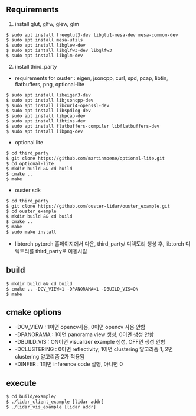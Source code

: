## Requirements

1. install glut, glfw, glew, glm
```
$ sudo apt install freeglut3-dev libglu1-mesa-dev mesa-common-dev
$ sudo apt install mesa-utils
$ sudo apt install libglew-dev
$ sudo apt isntall libglfw3-dev libglfw3
$ sudo apt install libglm-dev
```

2. install third_party
 - requirements for ouster : eigen, jsoncpp, curl, spd, pcap, libtin, flatbuffers, png, optional-lite
```
$ sudo apt install libeigen3-dev
$ sudo apt install libjsoncpp-dev
$ sudo apt install libcurl4-openssl-dev
$ sudo apt install libspdlog-dev
$ sudo apt install libpcap-dev
$ sudo apt install libtins-dev
$ sudo apt install flatbuffers-compiler libflatbuffers-dev
$ sudo apt install libpng-dev
```
 - optional lite
```
$ cd third_party
$ git clone https://github.com/martinmoene/optional-lite.git
$ cd optional-lite
$ mkdir build && cd build
$ cmake ..
$ make
```
 - ouster sdk 
```
$ cd third_party
$ git clone https://github.com/ouster-lidar/ouster_example.git
$ cd ouster_example
$ mkdir build && cd build
$ cmake ..
$ make
$ sudo make install
```
 - libtorch
pytorch 홈페이지에서 다운, third_party/ 디렉토리 생성 후, libtorch 디렉토리를 third_party로 이동시킴

## build
```
$ mkdir build && cd build
$ cmake .. -DCV_VIEW=1 -DPANORAMA=1 -DBUILD_VIS=ON
$ make
```

## cmake options
- -DCV_VIEW : 1이면 opencv사용, 0이면 opencv 사용 안함
- -DPANORAMA : 1이면 panorama view 생성, 0이면 생성 안함
- -DBUILD_VIS : ON이면 visualizer example 생성, OFF면 생성 안함
- -DCLUSTERING : 0이면 reflectivity, 1이면 clustering 알고리즘 1, 2면 clustering 알고리즘 2가 적용됨
- -DINFER : 1이면 inference code 실행, 아니면 0
## execute
```
$ cd build/example/
$ ./lidar_client_example [lidar addr]
$ ./lidar_vis_example [lidar addr]
```

